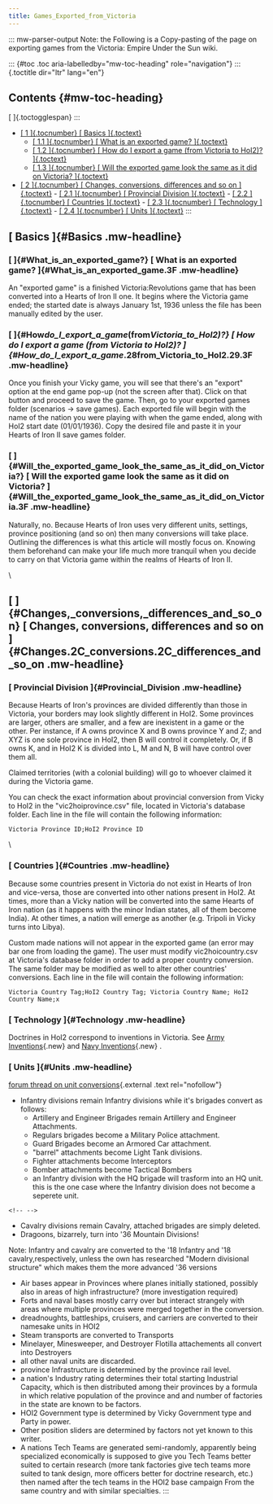 ```yaml
---
title: Games_Exported_from_Victoria
---
```


::: mw-parser-output
Note: the Following is a Copy-pasting of the page on exporting games
from the Victoria: Empire Under the Sun wiki.

::: {#toc .toc aria-labelledby="mw-toc-heading" role="navigation"}
::: {.toctitle dir="ltr" lang="en"}

## Contents {#mw-toc-heading}

[ ]{.toctogglespan}
:::

- [[ 1 ]{.tocnumber} [ Basics ]{.toctext}](#Basics)
  - [[ 1.1 ]{.tocnumber} [ What is an exported game?
    ]{.toctext}](#What_is_an_exported_game.3F)
  - [[ 1.2 ]{.tocnumber} [ How do I export a game (from Victoria to
    HoI2)?
    ]{.toctext}](#How_do_I_export_a_game_.28from_Victoria_to_HoI2.29.3F)
  - [[ 1.3 ]{.tocnumber} [ Will the exported game look the same as
    it did on Victoria?
    ]{.toctext}](#Will_the_exported_game_look_the_same_as_it_did_on_Victoria.3F)
- [[ 2 ]{.tocnumber} [ Changes, conversions, differences and so on
  ]{.toctext}](#Changes.2C_conversions.2C_differences_and_so_on) - [[ 2.1 ]{.tocnumber} [ Provincial Division
  ]{.toctext}](#Provincial_Division) - [[ 2.2 ]{.tocnumber} [ Countries ]{.toctext}](#Countries) - [[ 2.3 ]{.tocnumber} [ Technology ]{.toctext}](#Technology) - [[ 2.4 ]{.tocnumber} [ Units ]{.toctext}](#Units)
  :::

## [ Basics ]{#Basics .mw-headline}

### [ ]{#What_is_an_exported_game?} [ What is an exported game? ]{#What_is_an_exported_game.3F .mw-headline}

An \"exported game\" is a finished Victoria:Revolutions game that has
been converted into a Hearts of Iron II one. It begins where the
Victoria game ended; the started date is always January 1st, 1936 unless
the file has been manually edited by the user.

### [ ]{#How*do_I_export_a_game*(from*Victoria_to_HoI2)?} [ How do I export a game (from Victoria to HoI2)? ]{#How_do_I_export_a_game*.28from_Victoria_to_HoI2.29.3F .mw-headline}

Once you finish your Vicky game, you will see that there\'s an
\"export\" option at the end game pop-up (not the screen after that).
Click on that button and proceed to save the game. Then, go to your
exported games folder (scenarios -\> save games). Each exported file
will begin with the name of the nation you were playing with when the
game ended, along with HoI2 start date (01/01/1936). Copy the desired
file and paste it in your Hearts of Iron II save games folder.

### [ ]{#Will_the_exported_game_look_the_same_as_it_did_on_Victoria?} [ Will the exported game look the same as it did on Victoria? ]{#Will_the_exported_game_look_the_same_as_it_did_on_Victoria.3F .mw-headline}

Naturally, no. Because Hearts of Iron uses very different units,
settings, province positioning (and so on) then many conversions will
take place. Outlining the differences is what this article will mostly
focus on. Knowing them beforehand can make your life much more tranquil
when you decide to carry on that Victoria game within the realms of
Hearts of Iron II.

\

## [ ]{#Changes,\_conversions,\_differences_and_so_on} [ Changes, conversions, differences and so on ]{#Changes.2C_conversions.2C_differences_and_so_on .mw-headline}

### [ Provincial Division ]{#Provincial_Division .mw-headline}

Because Hearts of Iron\'s provinces are divided differently than those
in Victoria, your borders may look slightly different in HoI2. Some
provinces are larger, others are smaller, and a few are inexistent in a
game or the other. Per instance, if A owns province X and B owns
province Y and Z; and XYZ is one sole province in HoI2, then B will
control it completely. Or, if B owns K, and in HoI2 K is divided into L,
M and N, B will have control over them all.

Claimed territories (with a colonial building) will go to whoever
claimed it during the Victoria game.

You can check the exact information about provincial conversion from
Vicky to HoI2 in the \"vic2hoiprovince.csv\" file, located in
Victoria\'s database folder. Each line in the file will contain the
following information:

    Victoria Province ID;HoI2 Province ID

\

### [ Countries ]{#Countries .mw-headline}

Because some countries present in Victoria do not exist in Hearts of
Iron and vice-versa, those are converted into other nations present in
HoI2. At times, more than a Vicky nation will be converted into the same
Hearts of Iron nation (as it happens with the minor Indian states, all
of them become India). At other times, a nation will emerge as another
(e.g. Tripoli in Vicky turns into Libya).

Custom made nations will not appear in the exported game (an error may
bar one from loading the game). The user must modify vic2hoicountry.csv
at Victoria\'s database folder in order to add a proper country
conversion. The same folder may be modified as well to alter other
countries\' conversions. Each line in the file will contain the
following information:

    Victoria Country Tag;HoI2 Country Tag; Victoria Country Name; HoI2 Country Name;x

### [ Technology ]{#Technology .mw-headline}

Doctrines in HoI2 correspond to inventions in Victoria. See [Army
Inventions](/wiki/index.php?title=Army_Inventions&action=edit&redlink=1 "Army Inventions (page does not exist)"){.new}
and [Navy
Inventions](/wiki/index.php?title=Navy_Inventions&action=edit&redlink=1 "Navy Inventions (page does not exist)"){.new}
.

### [ Units ]{#Units .mw-headline}

[forum thread on unit
conversions](http://forum.paradoxplaza.com/forum/showthread.php?406223-What-does-a-engineers-brigade-convert-to-in-Hearts-of-Iron){.external
.text rel="nofollow"}

- Infantry divisions remain Infantry divisions while it\'s brigades
  convert as follows:
  - Artillery and Engineer Brigades remain Artillery and Engineer
    Attachments.
  - Regulars brigades become a Military Police attachment.
  - Guard Brigades become an Armored Car attachment.
  - \"barrel\" attachments become Light Tank divisions.
  - Fighter attachments become Interceptors
  - Bomber attachments become Tactical Bombers
  - an Infantry division with the HQ brigade will trasform into an
    HQ unit. this is the one case where the Infantry division does
    not become a seperete unit.

```{=html}
<!-- -->
```

- Cavalry divisions remain Cavalry, attached brigades are simply
  deleted.
- Dragoons, bizarrely, turn into \'36 Mountain Divisions!

Note: Infantry and cavalry are converted to the \'18 Infantry and \'18
cavalry,respectively, unless the own has researched \"Modern divisional
structure\" which makes them the more advanced \'36 versions

- Air bases appear in Provinces where planes initially stationed,
  possibly also in areas of high infrastructure? (more investigation
  required)
- Forts and naval bases mostly carry over but interact strangely with
  areas where multiple provinces were merged together in the
  conversion.
- dreadnoughts, battleships, cruisers, and carriers are converted to
  their namesake units in HOI2
- Steam transports are converted to Transports
- Minelayer, Minesweeper, and Destroyer Flotilla attachements all
  convert into Destroyers
- all other naval units are discarded.
- province Infrastructure is determined by the province rail level.
- a nation\'s Industry rating determines their total starting
  Industrial Capacity, which is then distributed among their provinces
  by a formula in which relative population of the province and and
  number of factories in the state are known to be factors.
- HOI2 Government type is determined by Vicky Government type and
  Party in power.
- Other position sliders are determined by factors not yet known to
  this writer.
- A nations Tech Teams are generated semi-randomly, apparently being
  specialized economically is supposed to give you Tech Teams better
  suited to certain research (more tank factories give tech teams more
  suited to tank design, more officers better for doctrine research,
  etc.) then named after the tech teams in the HOI2 base campaign From
  the same country and with similar specialties.
  :::
